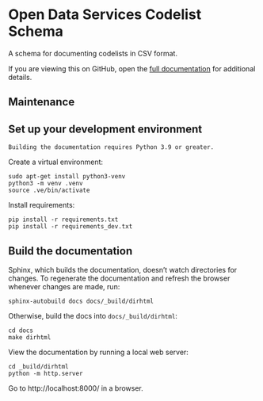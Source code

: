 # Open Data Services Codelist Schema

A schema for documenting codelists in CSV format.

If you are viewing this on GitHub, open the [full documentation](https://codelist-schema.readthedocs.io/) for additional details.

## Maintenance

## Set up your development environment

```{note}
Building the documentation requires Python 3.9 or greater.
```
  
Create a virtual environment:

```
sudo apt-get install python3-venv
python3 -m venv .venv
source .ve/bin/activate
```

Install requirements:

```
pip install -r requirements.txt
pip install -r requirements_dev.txt
```

## Build the documentation

Sphinx, which builds the documentation, doesn’t watch directories for changes. To regenerate the documentation and refresh the browser whenever changes are made, run:

```
sphinx-autobuild docs docs/_build/dirhtml
```

Otherwise, build the docs into `docs/_build/dirhtml`:

```
cd docs
make dirhtml
```

View the documentation by running a local web server:

```
cd _build/dirhtml
python -m http.server
```

Go to http://localhost:8000/ in a browser.